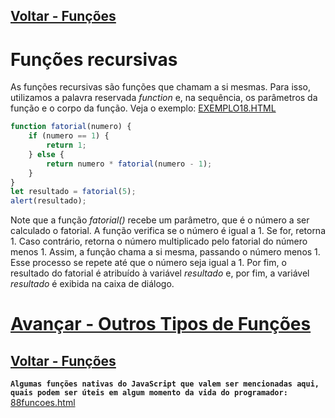 ## [Voltar - Funções](../README.md) 

# Funções recursivas
As funções recursivas são funções que chamam a si mesmas. Para isso, utilizamos a palavra reservada _function_ e, na sequência, os parâmetros da função e o corpo da função. Veja o exemplo: [EXEMPLO18.HTML](exemplos/exemplo18.html)

```javascript
function fatorial(numero) {
    if (numero == 1) {
        return 1;
    } else {
        return numero * fatorial(numero - 1);
    }
}
let resultado = fatorial(5);
alert(resultado);
```

Note que a função _fatorial()_ recebe um parâmetro, que é o número a ser calculado o fatorial. A função verifica se o número é igual a 1. Se for, retorna 1. Caso contrário, retorna o número multiplicado pelo fatorial do número menos 1. Assim, a função chama a si mesma, passando o número menos 1. Esse processo se repete até que o número seja igual a 1. Por fim, o resultado do fatorial é atribuído à variável _resultado_ e, por fim, a variável _resultado_ é exibida na caixa de diálogo.

# [Avançar - Outros Tipos de Funções](../07_outras/README.md)

## [Voltar - Funções](../README.md)

**`Algumas funções nativas do JavaScript que valem ser mencionadas aqui, quais podem ser úteis em algum momento da vida do programador:`**
[88funcoes.html](../88funcoes.html)